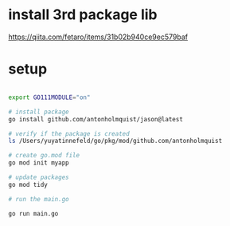 # install 3rd package lib

https://qiita.com/fetaro/items/31b02b940ce9ec579baf


# setup 
```bash

export GO111MODULE="on"

# install package
go install github.com/antonholmquist/jason@latest

# verify if the package is created
ls /Users/yuyatinnefeld/go/pkg/mod/github.com/antonholmquist

# create go.mod file
go mod init myapp

# update packages
go mod tidy

# run the main.go

go run main.go
```

